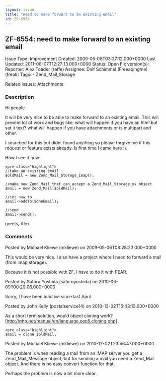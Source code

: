 ```yaml
---
layout: issue
title: "need to make forward to an existing email"
id: ZF-6554
---
```


ZF-6554: need to make forward to an existing email
--------------------------------------------------

 Issue Type: Improvement Created: 2009-05-06T03:27:12.000+0000 Last Updated: 2011-08-07T12:27:13.000+0000 Status: Open Fix version(s): 
 Reporter:  Alex Toader (raffe)  Assignee:  Dolf Schimmel (Freeaqingme) (freak)  Tags: - Zend\_Mail\_Storage
 
 Related issues: 
 Attachments: 
### Description

Hi people.

It will be very nice to be able to make forward to an existing email. This will prevent lot of work and bugs like: what will happen if you have an html but set it text? what will happen if you have attachments or is multipart and other.

I searched for this but didnt found anything so please forgive me if this request or feature exists already. Is first time I came here :).

How I see it now:

 
    <pre class="highlight">
    //take an existing email
    $oldMail = new Zend_Mail_Storage_Imap();
    
    //make new Zend_Mail that can accept a Zend_Mail_Storage_xx object
    $mail = new Zend_Mail($oldMail);
    
    //set new to
    $mail->addTo($oneEmail);
    
    //send
    $mail->send();


greets, Alex

 

 

### Comments

Posted by Michael Kliewe (mkliewe) on 2009-05-06T08:28:23.000+0000

This would be very nice. I also have a project where I need to forward a mail (from imap storage).

Because it is not possible with ZF, I have to do it with PEAR.

 

 

Posted by Satoru Yoshida (satoruyoshida) on 2010-06-09T00:20:06.000+0000

Sorry, I have been inactive since last April.

 

 

Posted by John Kelly (postalservice14) on 2010-12-02T15:43:13.000+0000

As a short term solution, would object cloning work? [<http://php.net/manual/en/language.oop5.cloning.php>]

 
    <pre class="highlight">
    $mail = clone $oldMail;


 

 

Posted by Michael Kliewe (mkliewe) on 2010-12-02T23:56:47.000+0000

The problem is when reading a mail from an IMAP server you get a Zend\_Mail\_Message object, but for sending a mail you need a Zend\_Mail object. And there is no easy convert function for that.

Perhaps the problem is now a bit more clear.

 

 